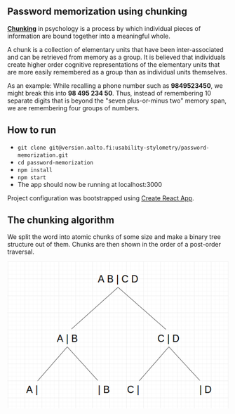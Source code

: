 ## Password memorization using chunking

[**Chunking**](https://en.wikipedia.org/wiki/Chunking_(psychology)) in psychology is a process by which individual pieces of information are bound together into a meaningful whole.    

A chunk is a collection of elementary units that have been inter-associated and can be retrieved from memory as a group.
It is believed that individuals create higher order cognitive representations of the elementary units that are more easily remembered as a group than as individual units themselves.  

As an example: While recalling a phone number such as **9849523450**, we might break this into **98 495 234 50**. Thus, instead of remembering 10 separate digits that is beyond the "seven plus-or-minus two" memory span, we are remembering four groups of numbers.

## How to run

* `git clone git@version.aalto.fi:usability-stylometry/password-memorization.git`
* `cd password-memorization`
* `npm install`
* `npm start`
* The app should now be running at localhost:3000

Project configuration was bootstrapped using [Create React App](https://github.com/facebookincubator/create-react-app/blob/master/packages/react-scripts/template/README.md).

## The chunking algorithm 

We split the word into atomic chunks of some size and make a binary tree structure out of them.
Chunks are then shown in the order of a post-order traversal.

![chunking algorithm](/img/chunking_algorithm.png)